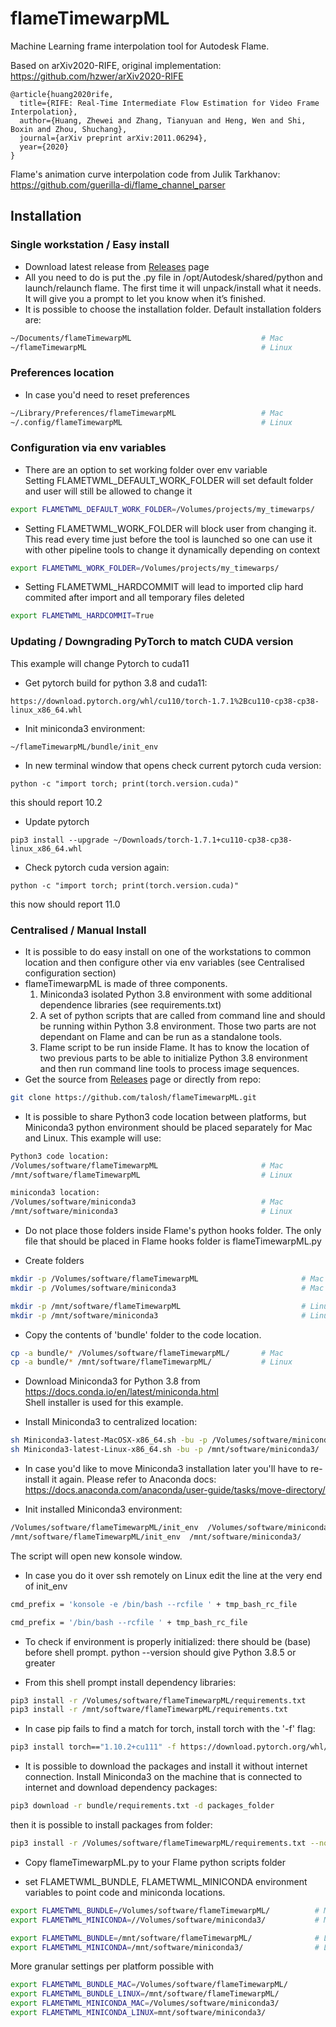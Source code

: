 # flameTimewarpML

Machine Learning frame interpolation tool for Autodesk Flame.  

Based on arXiv2020-RIFE, original implementation: <https://github.com/hzwer/arXiv2020-RIFE>

```data
@article{huang2020rife,
  title={RIFE: Real-Time Intermediate Flow Estimation for Video Frame Interpolation},
  author={Huang, Zhewei and Zhang, Tianyuan and Heng, Wen and Shi, Boxin and Zhou, Shuchang},
  journal={arXiv preprint arXiv:2011.06294},
  year={2020}
}
```

Flame's animation curve interpolation code from Julik Tarkhanov:
<https://github.com/guerilla-di/flame_channel_parser>

## Installation

### Single workstation / Easy install

* Download latest release from [Releases](https://github.com/talosh/flameTimewarpML/releases) page
* All you need to do is put the .py file in /opt/Autodesk/shared/python and launch/relaunch flame. The first time it will unpack/install what it needs. It will give you a prompt to let you know when it’s finished.
* It is possible to choose the installation folder. Default installation folders are:

```bash
~/Documents/flameTimewarpML                             # Mac
~/flameTimewarpML                                       # Linux
```

### Preferences location

* In case you'd need to reset preferences

```bash
~/Library/Preferences/flameTimewarpML                   # Mac
~/.config/flameTimewarpML                               # Linux
```

### Configuration via env variables

* There are an option to set working folder over env variable  
Setting FLAMETWML_DEFAULT_WORK_FOLDER will set default folder and user will still be allowed to change it

```bash
export FLAMETWML_DEFAULT_WORK_FOLDER=/Volumes/projects/my_timewarps/
```

* Setting FLAMETWML_WORK_FOLDER will block user from changing it. This read every time just before the tool is launched so one can use it with other pipeline tools to change it dynamically depending on context

```bash
export FLAMETWML_WORK_FOLDER=/Volumes/projects/my_timewarps/
```

* Setting FLAMETWML_HARDCOMMIT will lead to imported clip hard commited after import and all temporary files deleted

```bash
export FLAMETWML_HARDCOMMIT=True
```
### Updating / Downgrading PyTorch to match CUDA version

This example will change Pytorch to cuda11

* Get pytorch build for python 3.8 and cuda11:
```
https://download.pytorch.org/whl/cu110/torch-1.7.1%2Bcu110-cp38-cp38-linux_x86_64.whl
```
* Init miniconda3 environment:
```
~/flameTimewarpML/bundle/init_env
```
* In new terminal window that opens check current pytorch cuda version:
```
python -c "import torch; print(torch.version.cuda)"
```
this should report 10.2
* Update pytorch
```
pip3 install --upgrade ~/Downloads/torch-1.7.1+cu110-cp38-cp38-linux_x86_64.whl
```
* Check pytorch cuda version again:
```
python -c "import torch; print(torch.version.cuda)"
```
this now should report 11.0


### Centralised / Manual Install

* It is possible to do easy install on one of the workstations to common location and then configure other via env variables (see Centralised configuration section)
* flameTimewarpML is made of three components.
    1. Miniconda3 isolated Python 3.8 environment with some additional dependence libraries (see requirements.txt)
    2. A set of python scripts that are called from command line and should be running within Python 3.8 environment. Those two parts are not dependant on Flame and can be run as a standalone tools.
    3. Flame script to be run inside Flame. It has to know the location of two previous parts to be able to initialize Python 3.8 environment and then run command line tools to process image sequences.
* Get the source from [Releases](https://github.com/talosh/flameTimewarpML/releases) page or directly from repo:

```bash
git clone https://github.com/talosh/flameTimewarpML.git
```

* It is possible to share Python3 code location between platforms, but Miniconda3 python environment should be placed separately for Mac and Linux.
This example will use:

```bash
Python3 code location:
/Volumes/software/flameTimewarpML                       # Mac 
/mnt/software/flameTimewarpML                           # Linux

miniconda3 location:
/Volumes/software/miniconda3                            # Mac
/mnt/software/miniconda3                                # Linux
```

* Do not place those folders inside Flame's python hooks folder.
The only file that should be placed in Flame hooks folder is flameTimewarpML.py

* Create folders

```bash
mkdir -p /Volumes/software/flameTimewarpML                       # Mac
mkdir -p /Volumes/software/miniconda3                            # Mac

mkdir -p /mnt/software/flameTimewarpML                           # Linux
mkdir -p /mnt/software/miniconda3                                # Linux
```

* Copy the contents of 'bundle' folder to the code location.

```bash
cp -a bundle/* /Volumes/software/flameTimewarpML/       # Mac
cp -a bundle/* /mnt/software/flameTimewarpML/           # Linux
```

* Download Miniconda3 for Python 3.8 from <https://docs.conda.io/en/latest/miniconda.html>  
Shell installer is used for this example.

* Install Miniconda3 to centralized location:

```bash
sh Miniconda3-latest-MacOSX-x86_64.sh -bu -p /Volumes/software/miniconda3/  # Mac
sh Miniconda3-latest-Linux-x86_64.sh -bu -p /mnt/software/miniconda3/       # Linux
```

* In case you'd like to move Miniconda3 installation later you'll have to re-install it again.
Please refer to Anaconda docs: <https://docs.anaconda.com/anaconda/user-guide/tasks/move-directory/>

* Init installed Miniconda3 environment:

```bash
/Volumes/software/flameTimewarpML/init_env  /Volumes/software/miniconda3/   # Mac
/mnt/software/flameTimewarpML/init_env  /mnt/software/miniconda3/           # Linux
```

The script will open new konsole window.

* In case you do it over ssh remotely on Linux edit the line at the very end of init_env

```bash
cmd_prefix = 'konsole -e /bin/bash --rcfile ' + tmp_bash_rc_file
```

```bash
cmd_prefix = '/bin/bash --rcfile ' + tmp_bash_rc_file
```

* To check if environment is properly initialized: there should be (base) before shell prompt. python --version should give Python 3.8.5 or greater

* From this shell prompt install dependency libraries:

```bash
pip3 install -r /Volumes/software/flameTimewarpML/requirements.txt          # Mac
pip3 install -r /mnt/software/flameTimewarpML/requirements.txt              # Linux
```

* In case pip fails to find a match for torch, install torch with the '-f' flag:

```bash
pip3 install torch=="1.10.2+cu111" -f https://download.pytorch.org/whl/torch_stable.html
```

* It is possible to download the packages and install it without internet connection. Install Miniconda3 on the machine that is connected to internet and download dependency packages:

```bash
pip3 download -r bundle/requirements.txt -d packages_folder
```

then it is possible to install packages from folder:

```bash
pip3 install -r /Volumes/software/flameTimewarpML/requirements.txt --no-index --find-links /Volumes/software/flameTimewarpML/packages_folder
```

* Copy flameTimewarpML.py to your Flame python scripts folder

* set FLAMETWML_BUNDLE, FLAMETWML_MINICONDA environment variables to point code and miniconda locations.

```bash
export FLAMETWML_BUNDLE=/Volumes/software/flameTimewarpML/          # Mac
export FLAMETWML_MINICONDA=//Volumes/software/miniconda3/           # Mac

export FLAMETWML_BUNDLE=/mnt/software/flameTimewarpML/              # Linux
export FLAMETWML_MINICONDA=/mnt/software/miniconda3/                # Linux
```

More granular settings per platform possible with

```bash
export FLAMETWML_BUNDLE_MAC=/Volumes/software/flameTimewarpML/
export FLAMETWML_BUNDLE_LINUX=/mnt/software/flameTimewarpML/
export FLAMETWML_MINICONDA_MAC=/Volumes/software/miniconda3/
export FLAMETWML_MINICONDA_LINUX=mnt/software/miniconda3/
```
